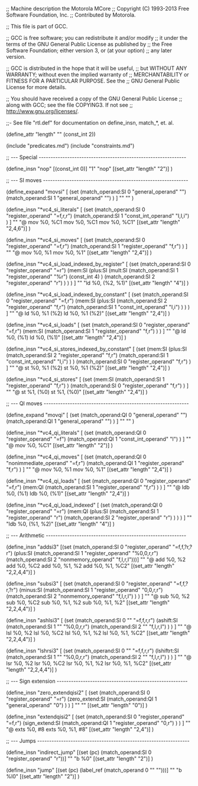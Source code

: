 ;;  Machine description the Motorola MCore
;;  Copyright (C) 1993-2013 Free Software Foundation, Inc.
;;  Contributed by Motorola.

;; This file is part of GCC.

;; GCC is free software; you can redistribute it and/or modify
;; it under the terms of the GNU General Public License as published by
;; the Free Software Foundation; either version 3, or (at your option)
;; any later version.

;; GCC is distributed in the hope that it will be useful,
;; but WITHOUT ANY WARRANTY; without even the implied warranty of
;; MERCHANTABILITY or FITNESS FOR A PARTICULAR PURPOSE.  See the
;; GNU General Public License for more details.

;; You should have received a copy of the GNU General Public License
;; along with GCC; see the file COPYING3.  If not see
;; <http://www.gnu.org/licenses/>.

;;- See file "rtl.def" for documentation on define_insn, match_*, et. al.

(define_attr "length" "" (const_int 2))

(include "predicates.md")
(include "constraints.md")

;; --- Special --------------------------------------------------------------

(define_insn "nop"
  [(const_int 0)]
  "1"
  "nop"
  [(set_attr "length" "2")]
)

;; --- SI moves -------------------------------------------------------------

(define_expand "movsi"
  [
    (set
      (match_operand:SI 0 "general_operand" "")
      (match_operand:SI 1 "general_operand" "")
    )
  ]
  ""
  ""
)

(define_insn "*vc4_si_literals"
  [
    (set
      (match_operand:SI 0 "register_operand" "=f,r,r")
      (match_operand:SI 1 "const_int_operand" "I,I,i")
    )
  ]
  ""
  "@
  	mov %0, %C1
  	mov %0, %C1
  	mov %0, %C1"
  [(set_attr "length" "2,4,6")]
)

(define_insn "*vc4_si_moves"
  [
    (set
      (match_operand:SI 0 "register_operand" "=f,r")
      (match_operand:SI 1 "register_operand" "f,r")
    )
  ]
  ""
  "@
  	mov %0, %1
  	mov %0, %1"
  [(set_attr "length" "2,4")]
)

(define_insn "*vc4_si_load_indexed_by_register"
  [
    (set
      (match_operand:SI 0 "register_operand" "=r")
      (mem:SI
	(plus:SI
	  (mult:SI
	    (match_operand:SI 1 "register_operand" "%r")
	    (const_int 4)
	  )
	  (match_operand:SI 2 "register_operand" "r")
	)
      )
    )
  ]
  ""
  "ld %0, (%2, %1)"
  [(set_attr "length" "4")]
)

(define_insn "*vc4_si_load_indexed_by_constant"
  [
    (set
      (match_operand:SI 0 "register_operand" "=f,r")
      (mem:SI
	(plus:SI
	  (match_operand:SI 2 "register_operand" "f,r")
	  (match_operand:SI 1 "const_int_operand" "I,i")
	)
      )
    )
  ]
  ""
  "@
  	ld %0, %1 (%2)
  	ld %0, %1 (%2)"
  [(set_attr "length" "2,4")]
)

(define_insn "*vc4_si_loads"
  [
    (set
      (match_operand:SI 0 "register_operand" "=f,r")
      (mem:SI
	(match_operand:SI 1 "register_operand" "f,r")
      )
    )
  ]
  ""
  "@
  	ld %0, (%1)
  	ld %0, (%1)"
  [(set_attr "length" "2,4")]
)

(define_insn "*vc4_si_stores_indexed_by_constant"
  [
    (set
      (mem:SI
	(plus:SI
	  (match_operand:SI 2 "register_operand" "f,r")
	  (match_operand:SI 1 "const_int_operand" "I,i")
	)
      )
      (match_operand:SI 0 "register_operand" "f,r")
    )
  ]
  ""
  "@
  	st %0, %1 (%2)
  	st %0, %1 (%2)"
  [(set_attr "length" "2,4")]
)

(define_insn "*vc4_si_stores"
  [
    (set
      (mem:SI
	(match_operand:SI 1 "register_operand" "f,r")
      )
      (match_operand:SI 0 "register_operand" "f,r")
    )
  ]
  ""
  "@
  	st %1, (%0)
  	st %1, (%0)"
  [(set_attr "length" "2,4")]
)

;; --- QI moves -------------------------------------------------------------

(define_expand "movqi"
  [
    (set
      (match_operand:QI 0 "general_operand" "")
      (match_operand:QI 1 "general_operand" "")
    )
  ]
  ""
  ""
)

(define_insn "*vc4_qi_literals"
  [
    (set
      (match_operand:QI 0 "register_operand" "=f")
      (match_operand:QI 1 "const_int_operand" "I")
    )
  ]
  ""
  "@
  	mov %0, %C1"
  [(set_attr "length" "2")]
)

(define_insn "*vc4_qi_moves"
  [
    (set
      (match_operand:QI 0 "nonimmediate_operand" "=f,r")
      (match_operand:QI 1 "register_operand" "f,r")
    )
  ]
  ""
  "@
  	mov %0, %1
  	mov %0, %1"
  [(set_attr "length" "2,4")]
)

(define_insn "*vc4_qi_loads"
  [
    (set
      (match_operand:QI 0 "register_operand" "=f,r")
      (mem:QI
	(match_operand:SI 1 "register_operand" "f,r")
      )
    )
  ]
  ""
  "@
  	ldb %0, (%1)
  	ldb %0, (%1)"
  [(set_attr "length" "2,4")]
)

(define_insn "*vc4_qi_load_indexed"
  [
    (set
      (match_operand:QI 0 "register_operand" "=r")
      (mem:QI
	(plus:SI
	  (match_operand:SI 1 "register_operand" "r")
	  (match_operand:SI 2 "register_operand" "r")
	)
      )
    )
  ]
  ""
  "ldb %0, (%1, %2)"
  [(set_attr "length" "4")]
)

;; --- Arithmetic -----------------------------------------------------------

(define_insn "addsi3"
  [(set (match_operand:SI 0 "register_operand" "=f,f,?r,?r")
	(plus:SI (match_operand:SI 1 "register_operand" "%0,0,r,r")
		 (match_operand:SI 2 "nonmemory_operand" "f,I,r,I")))]
  ""
  "@
  	add %0, %2
  	add %0, %C2
  	add %0, %1, %2
  	add %0, %1, %C2"
  [(set_attr "length" "2,2,4,4")]
)

(define_insn "subsi3"
  [
    (set
      (match_operand:SI 0 "register_operand" "=f,f,?r,?r")
      (minus:SI
	(match_operand:SI 1 "register_operand" "0,0,r,r")
	(match_operand:SI 2 "nonmemory_operand" "f,I,r,I")
      )
    )
  ]
  ""
  "@
  	sub %0, %2
  	sub %0, %C2
  	sub %0, %1, %2
  	sub %0, %1, %2"
  [(set_attr "length" "2,2,4,4")]
)

(define_insn "ashlsi3"
  [
    (set
      (match_operand:SI 0 "" "=f,f,r,r")
      (ashift:SI
        (match_operand:SI 1 "" "%0,0,r,r")
	(match_operand:SI 2 "" "f,I,r,I")
      )
    )
  ]
  ""
  "@
  	lsl %0, %2
  	lsl %0, %C2
  	lsl %0, %1, %2
  	lsl %0, %1, %C2"
  [(set_attr "length" "2,2,4,4")]
)

(define_insn "lshrsi3"
  [
    (set
      (match_operand:SI 0 "" "=f,f,r,r")
      (lshiftrt:SI
        (match_operand:SI 1 "" "%0,0,r,r")
	(match_operand:SI 2 "" "f,I,r,I")
      )
    )
  ]
  ""
  "@
  	lsr %0, %2
  	lsr %0, %C2
  	lsr %0, %1, %2
  	lsr %0, %1, %C2"
  [(set_attr "length" "2,2,4,4")]
)

;; --- Sign extension -------------------------------------------------------

(define_insn "zero_extendqisi2"
  [
    (set
      (match_operand:SI 0 "register_operand" "=r")
      (zero_extend:SI
        (match_operand:QI 1 "general_operand" "0")
      )
    )
  ]
  ""
  ""
  [(set_attr "length" "0")]
)

(define_insn "extendqisi2"
  [
    (set
      (match_operand:SI 0 "register_operand" "=f,r")
      (sign_extend:SI
        (match_operand:QI 1 "register_operand" "0,r")
      )
    )
  ]
  ""
  "@
  	exts %0, #8
	exts %0, %1, #8"
  [(set_attr "length" "2,4")]
)

;; --- Jumps ----------------------------------------------------------------

(define_insn "indirect_jump"
  [(set (pc)
  	(match_operand:SI 0 "register_operand" "r"))]
  ""
  "b %0"
  [(set_attr "length" "2")]
)

(define_insn "jump"
  [(set (pc)
	(label_ref (match_operand 0 "" "")))]
  ""
  "b %l0"
  [(set_attr "length" "2")]
)

